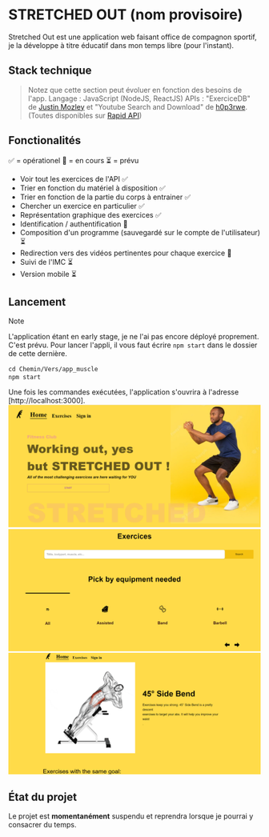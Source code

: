 # STRETCHED OUT (nom provisoire)
Stretched Out est une application web faisant office de compagnon sportif,
je la développe à titre éducatif dans mon temps libre (pour l'instant).

## Stack technique
> Notez que cette section peut évoluer en fonction des besoins de l'app.
Langage : JavaScript (NodeJS, ReactJS)
APIs : "ExerciceDB" de [Justin Mozley](https://rapidapi.com/user/justin-WFnsXH_t6) et "Youtube Search and Download" de [h0p3rwe](https://rapidapi.com/user/h0p3rwe). (Toutes disponibles sur [Rapid API](https://rapidapi.com))

## Fonctionalités
:white_check_mark: = opérationel :construction: = en cours :hourglass_flowing_sand: = prévu
- Voir tout les exercices de l'API :white_check_mark:
- Trier en fonction du matériel à disposition :white_check_mark:
- Trier en fonction de la partie du corps à entrainer :white_check_mark:
- Chercher un exercice en particulier :white_check_mark:
- Représentation graphique des exercices :white_check_mark:
- Identification / authentification :construction:
- Composition d'un programme (sauvegardé sur le compte de l'utilisateur) :hourglass_flowing_sand:
- Redirection vers des vidéos pertinentes pour chaque exercice :construction:
- Suivi de l'IMC :hourglass_flowing_sand:
- Version mobile :hourglass_flowing_sand:

## Lancement
> [!NOTE]
> L'application étant en early stage, je ne l'ai pas encore déployé proprement. C'est prévu.
Pour lancer l'appli, il vous faut écrire `npm start` dans le dossier de cette dernière.
```
cd Chemin/Vers/app_muscle
npm start
```
Une fois les commandes exécutées, l'application s'ouvrira à l'adresse [http://localhost:3000].
![Page d'accueil](/screenshots/home.png)
![Barre de recherche d'exercice](/screenshots/searchExercices.png)
![Page d'exercice](/screenshots/exercice.png)

## État du projet
Le projet est **momentanément** suspendu et reprendra lorsque je pourrai y consacrer du temps.
